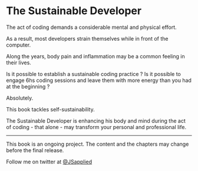 # The Sustainable Developer

The act of coding demands a considerable mental and physical effort.  

As a result, most developers strain themselves while in front of the computer. 

Along the years, body pain and inflammation may be a common feeling in their lives.  

Is it possible to establish a sustainable coding practice ? Is it possible to engage 6hs coding sessions and leave them with more energy than you had at the beginning ? 

Absolutely.  

This book tackles self-sustainability. 

The Sustainable Developer is enhancing his body and mind during the act of coding - that alone - may transform your personal and professional life.    


***

This book is an ongoing project. The content and the chapters may change before the final release.

Follow me on twitter at [@JSapplied](https://twitter.com/JSapplied) 
